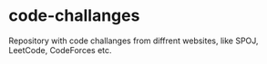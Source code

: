 # code-challanges

Repository with code challanges from diffrent websites, like SPOJ, LeetCode, CodeForces etc.
